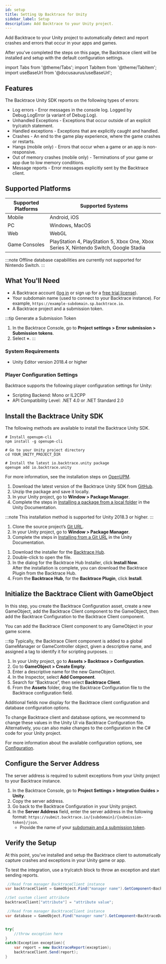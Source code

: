 ```yaml
---
id: setup
title: Setting Up Backtrace for Unity
sidebar_label: Setup
description: Add Backtrace to your Unity project.
---
```

Add Backtrace to your Unity project to automatically detect and report crashes and errors that occur in your apps and games.

After you've completed the steps on this page, the Backtrace client will be installed and setup with the default configuration settings.

import Tabs from '@theme/Tabs';
import TabItem from '@theme/TabItem';
import useBaseUrl from '@docusaurus/useBaseUrl';

## Features
The Backtrace Unity SDK reports on the following types of errors:

* Log errors - Error messages in the console log. Logged by Debug.LogError (a variant of Debug.Log).
* Unhandled Exceptions - Exceptions that occur outside of an explicit try/catch statement.
* Handled exceptions - Exceptions that are explicitly caught and handled.
* Crashes - An end to the game play experience, where the game crashes or restarts.
* Hangs (mobile only) -  Errors that occur when a game or an app is non-responsive.
* Out of memory crashes (mobile only) - Terminations of your game or app due to low memory conditions.
* Message reports - Error messages explicitly sent by the Backtrace client.


## Supported Platforms
|Supported Platforms|Supported Systems|
|---------|---------|
|Mobile|Android, iOS|
|PC|Windows, MacOS|
|Web|WebGL|
|Game Consoles|PlayStation 4, PlayStation 5, Xbox One, Xbox Series X, Nintendo Switch, Google Stadia|

:::note
Offline database capabilities are currently not supported for Nintendo Switch.
:::


## What You'll Need
* A Backtrace account ([log in](https://backtrace.io/login) or sign up for a [free trial license](https://backtrace.io/sign-up)).
* Your subdomain name (used to connect to your Backtrace instance). For example, `https://example-subdomain.sp.backtrace.io`.
* A Backtrace project and a submission token.

:::tip Generate a Submission Token
   1. In the Backtrace Console, go to **Project settings > Error submission > Submission tokens**.
   1. Select **+**.
:::

### System Requirements
* Unity Editor version 2018.4 or higher

### Player Configuration Settings
Backtrace supports the following player configuration settings for Unity:

 * Scripting Backend: Mono or IL2CPP
 * API Compatibility Level: .NET 4.0 or .NET Standard 2.0


## Install the Backtrace Unity SDK
The following methods are available to install the Backtrace Unity SDK.

<Tabs>
<TabItem value="openupm" label="OpenUPM" default>

```
# Install openupm-cli
npm install -g openupm-cli

# Go to your Unity project directory
cd YOUR_UNITY_PROJECT_DIR

# Install the latest io.backtrace.unity package
openupm add io.backtrace.unity
```

For more information, see the installation steps on [OpenUPM](https://openupm.com/packages/io.backtrace.unity/).

</TabItem>
<TabItem value="unity" label="Unity Package Manager">

1. Download the latest version of the Backtrace Unity SDK from [GitHub](https://github.com/backtrace-labs/backtrace-unity/releases).
1. Unzip the package and save it locally.
1. In your Unity project, go to **Window > Package Manager**.
1. Complete the steps in [Installing a package from a local folder](https://docs.unity3d.com/Manual/upm-ui-local.html) in the Unity Documentation.

</TabItem>
<TabItem value="git" label="Git">

:::note
This installation method is supported for Unity 2018.3 or higher.
:::

1. Clone the source project’s [Git URL](https://github.com/backtrace-labs/backtrace-unity.git).
1. In your Unity project, go to **Window > Package Manager**.
1. Complete the steps in [Installing from a Git URL](https://docs.unity3d.com/Manual/upm-ui-giturl.html) in the Unity Documentation.

</TabItem>
<TabItem value="hub" label="Backtrace Hub">

1. Download the installer for the [Backtrace Hub](https://drive.google.com/file/d/1hbSmqMSBEep00pHVLPUpTVsj5K_O8Jq6/view).
1. Double-click to open the file.
1. In the dialog for the Backtrace Hub Installer, click **Install Now**. <br/> After the installation is complete, you can download the Backtrace Plugin from the Backtrace Hub.
1. From the **Backtrace Hub**, for the **Backtrace Plugin**, click **Install**.

</TabItem>
</Tabs>

## Initialize the Backtrace Client with GameObject
In this step, you create the Backtrace Configuration asset, create a new GameObject, add the Backtrace Client component to the GameObject, then add the Backtrace Configuration to the Backtrace Client component.

You can add the Backtrace Client component to any GameObject in your game scene.

:::tip
Typically, the Backtrace Client component is added to a global GameManager or GameController object, given a descriptive name, and assigned a tag to identify it for scripting purposes.
:::

1. In your Unity project, go to **Assets > Backtrace > Configuration**.
1. Go to **GameObject > Create Empty**.
1. Enter a descriptive name for the new GameObject.
1. In the Inspector, select **Add Component**.
1. Search for “Backtrace”, then select **Backtrace Client**.
1. From the **Assets** folder, drag the Backtrace Configuration file to the Backtrace configuration field.

Additional fields now display for the Backtrace client configuration and database configuration options.

To change Backtrace client and database options, we recommend to change these values in the Unity UI via Backtrace Configuration file. Alternatively, you can also make changes to the configuration in the C# code for your Unity project.

For more information about the available configuration options, see [Configuration](/error-reporting/platform-integrations/unity/configuration).

## Configure the Server Address
The server address is required to submit exceptions from your Unity project to your Backtrace instance.

1. In the Backtrace Console, go to **Project Settings > Integration Guides > Unity**.
1. Copy the server address.
1. Go back to the Backtrace Configuration in your Unity project.
1. In the **Server Address** field, enter the server address in the following format: `https://submit.backtrace.io/{subdomain}/{submission-token}/json`.
    - Provide the name of your [subdomain and a submission token](/error-reporting/platform-integrations/unity/setup/#what-youll-need).


## Verify the Setup
At this point, you've installed and setup the Backtrace client to automatically capture crashes and exceptions in your Unity game or app.

To test the integration, use a try/catch block to throw an exception and start sending reports.

 ```csharp
  //Read from manager BacktraceClient instance
 var backtraceClient = GameObject.Find("manager name").GetComponent<BacktraceClient>();

 //Set custom client attribute
 backtraceClient["attribute"] = "attribute value";

  //Read from manager BacktraceClient instance
 var database = GameObject.Find("manager name").GetComponent<BacktraceDatabase>();


 try{
     //throw exception here
 }
 catch(Exception exception){
     var report = new BacktraceReport(exception);
     backtraceClient.Send(report);
 }
 ```
